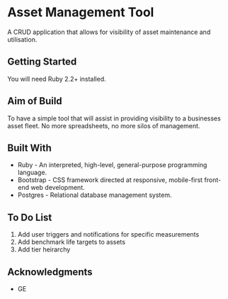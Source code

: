 # Asset Management Tool

A CRUD application that allows for visibility of asset maintenance and utilisation.

## Getting Started

You will need Ruby 2.2+ installed.

## Aim of Build

To have a simple tool that will assist in providing visibility to a businesses asset fleet. No more spreadsheets, no more silos of management. 

## Built With

* Ruby - An interpreted, high-level, general-purpose programming language.
* Bootstrap - CSS framework directed at responsive, mobile-first front-end web development.
* Postgres - Relational database management system.

## To Do List

1. Add user triggers and notifications for specific measurements
2. Add benchmark life targets to assets
3. Add tier heirarchy


## Acknowledgments

* GE